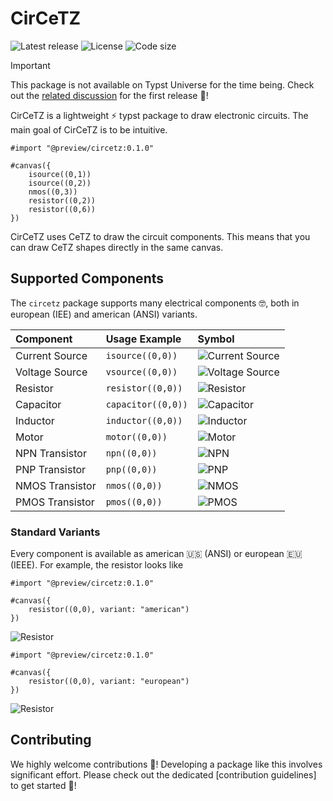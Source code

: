 # CirCeTZ

![Latest release](https://img.shields.io/github/v/release/l0uisgrange/circetz?include_prereleases&style=flat-square&logo=typst&color=%23239dad)
![License](https://img.shields.io/github/license/l0uisgrange/circetz?style=flat-square)
![Code size](https://img.shields.io/github/languages/code-size/l0uisgrange/circetz?style=flat-square)

> [!IMPORTANT]
> This package is not available on Typst Universe for the time being. Check out the [related discussion](https://github.com/l0uisgrange/circetz/discussions/2) for the first release 🌟!

CirCeTZ is a lightweight ⚡️ typst package to draw electronic circuits. The main goal of CirCeTZ is to be intuitive.

```typst
#import "@preview/circetz:0.1.0"

#canvas({
    isource((0,1))
    isource((0,2))
    nmos((0,3))
    resistor((0,2))
    resistor((0,6))
})
```

CirCeTZ uses CeTZ to draw the circuit components. This means that you can draw CeTZ shapes directly in the same canvas.

## Supported Components

The `circetz` package supports many electrical components 🤓, both in european (IEE) and american (ANSI) variants.

| Component       | Usage Example      | Symbol                                |
|:----------------|:-------------------|:--------------------------------------|
| Current Source  | `isource((0,0))`   | ![Current Source](assets/isource.png) |
| Voltage Source  | `vsource((0,0))`   | ![Voltage Source](assets/vsource.png) |
| Resistor        | `resistor((0,0))`  | ![Resistor](assets/resistor.png)      |
| Capacitor       | `capacitor((0,0))` | ![Capacitor](assets/resistor.png)     |
| Inductor        | `inductor((0,0))`  | ![Inductor](assets/inductor.png)      |
| Motor           | `motor((0,0))`     | ![Motor](assets/inductor.png)         |
| NPN Transistor  | `npn((0,0))`       | ![NPN](assets/nmos.png)               |
| PNP Transistor  | `pnp((0,0))`       | ![PNP](assets/pmos.png)               |
| NMOS Transistor | `nmos((0,0))`      | ![NMOS](assets/nmos.png)              |
| PMOS Transistor | `pmos((0,0))`      | ![PMOS](assets/pmos.png)              |

### Standard Variants

Every component is available as american 🇺🇸 (ANSI) or european 🇪🇺 (IEEE). For example, the resistor looks like

```typst
#import "@preview/circetz:0.1.0"

#canvas({
    resistor((0,0), variant: "american")
})
```

![Resistor](assets/resistor.png)

```typst
#import "@preview/circetz:0.1.0"

#canvas({
    resistor((0,0), variant: "european")
})
```

![Resistor](assets/resistor.png)

## Contributing

We highly welcome contributions 🌱! Developing a package like this involves significant effort. Please check out the dedicated [contribution guidelines] to get started 🤩!
